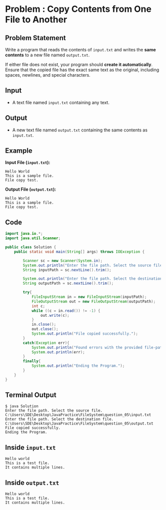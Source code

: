 # Problem : Copy Contents from One File to Another

## Problem Statement

Write a program that reads the contents of `input.txt` and writes the **same contents** to a new file named `output.txt`.

If either file does not exist, your program should **create it automatically**.  
Ensure that the copied file has the exact same text as the original, including spaces, newlines, and special characters.

## Input

- A text file named `input.txt` containing any text.

## Output

- A new text file named `output.txt` containing the same contents as `input.txt`.

## Example

**Input File (`input.txt`):**

```text
Hello World
This is a sample file.
File copy test.
```

**Output File (`output.txt`):**

```text
Hello World
This is a sample file.
File copy test.
```

## Code

```java
import java.io.*;
import java.util.Scanner;

public class Solution {
    public static void main(String[] args) throws IOException {

        Scanner sc = new Scanner(System.in);
        System.out.println("Enter the file path. Select the source file.");
        String inputPath = sc.nextLine().trim();

        System.out.println("Enter the file path. Select the destination file.");
        String outputPath = sc.nextLine().trim();

        try{
            FileInputStream in = new FileInputStream(inputPath);
            FileOutputStream out = new FileOutputStream(outputPath);
            int c;
            while ((c = in.read()) != -1) {
                out.write(c);
            }
            in.close();
            out.close();
            System.out.println("File copied successfully.");
        }
        catch(Exception err){
            System.out.println("Found errors with the provided file-path.");
            System.out.println(err);
        }
        finally{
            System.out.println("Ending the Program.");
        }
    }
}
```

## Terminal Output

```
$ java Solution
Enter the file path. Select the source file.
C:\Users\SDE\Desktop\JavaPractice\FileSystem\question_05\input.txt
Enter the file path. Select the destination file.
C:\Users\SDE\Desktop\JavaPractice\FileSystem\question_05\output.txt
File copied successfully.
Ending the Program.
```

## Inside `input.txt`

```
Hello world
This is a test file.
It contains multiple lines.
```

## Inside `output.txt`

```
Hello world
This is a test file.
It contains multiple lines.
```
